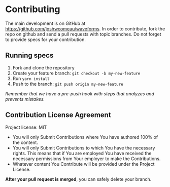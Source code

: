 Contributing
============

The main development is on GitHub at https://github.com/joshwcomeau/waveforms.
In order to contribute, fork the repo on github and send a pull requests with topic branches.
Do not forget to provide specs for your contribution.

Running specs
-------------

1. Fork and clone the repository
2. Create your feature branch: `git checkout -b my-new-feature`
3. Run `yarn install`
4. Push to the branch: `git push origin my-new-feature`

*Remember that we have a pre-push hook with steps that analyzes and prevents mistakes.*

Contribution License Agreement
----------------

Project license: MIT

* You will only Submit Contributions where You have authored 100% of
  the content.
* You will only Submit Contributions to which You have the necessary
  rights. This means that if You are employed You have received the
  necessary permissions from Your employer to make the Contributions.
* Whatever content You Contribute will be provided under the Project
  License.

**After your pull request is merged**, you can safely delete your branch.